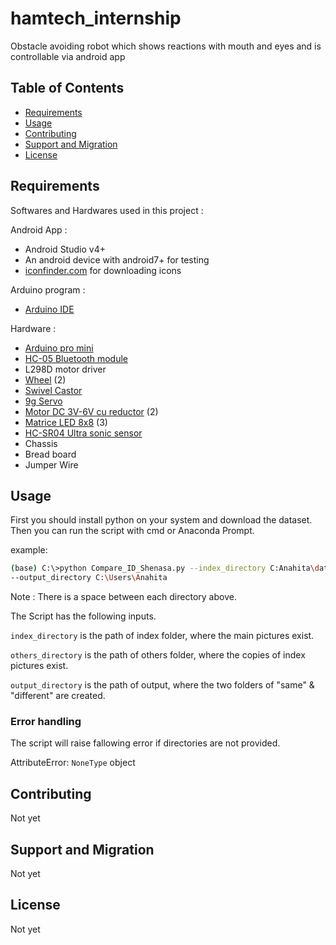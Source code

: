 # hamtech_internship
Obstacle avoiding robot which shows reactions with mouth and eyes and is controllable via android app

Table of Contents
-----------------

  * [Requirements](#requirements)
  * [Usage](#usage)
  * [Contributing](#contributing)
  * [Support and Migration](#support-and-migration)
  * [License](#license)

Requirements
------------

Softwares and Hardwares used in this project :

  Android App :
  * Android Studio v4+
  * An android device with android7+ for testing
  * [iconfinder.com] for downloading icons
  
  Arduino program :
  * [Arduino IDE] 
 
  Hardware :
  * [Arduino pro mini] 
  * [HC-05 Bluetooth module] 
  * L298D motor driver 
  * [Wheel] (2)  
  * [Swivel Castor]
  * [9g Servo] 
  * [Motor DC 3V-6V cu reductor] (2)
  * [Matrice LED 8x8] (3)
  * [HC-SR04 Ultra sonic sensor]
  * Chassis
  * Bread board
  * Jumper Wire

[iconfinder.com]: https://www.iconfinder.com/
[Arduino IDE]: https://www.arduino.cc/en/software
[Arduino pro mini]: https://thecaferobot.com/store/arduino-pro-mini
[HC-05 Bluetooth module]: https://thecaferobot.com/store/hc-05-bluetooth-module
[Wheel]: https://thecaferobot.com/store/tt-motor-wheels-diameter-65mm
[Swivel Castor]: https://thecaferobot.com/store/cw02-1-inch-fixed-caster-wheel
[9g Servo]: https://thecaferobot.com/store/t-pro-mini-servo-sg-90-9g-servo
[Matrice LED 8x8]: https://thecaferobot.com/store/8x8-common-cathode-red-dot-matrix
[Motor DC 3V-6V cu reductor]: https://thecaferobot.com/store/double-axis-1-48-metal-gear-motor
[HC-SR04 Ultra sonic sensor]: https://thecaferobot.com/store/srf04-ultrasonic-sensor-module

Usage
-----

First you should install python on your system and download the dataset.
Then you can run the script with cmd or Anaconda Prompt.

example:
```sh
(base) C:\>python Compare_ID_Shenasa.py --index_directory C:Anahita\dataset\index --others_directory C:Anahita\dataset\others
--output_directory C:\Users\Anahita

```
Note : There is a space between each directory above.

The Script has the following inputs.

`index_directory` is the path of index folder, where the main pictures exist. 

`others_directory` is the path of others folder, where the copies of index pictures exist. 

`output_directory` is the path of output, where the two folders of "same" & "different" are created. 

### Error handling

The script will raise fallowing error if directories are not provided.

AttributeError: `NoneType` object

Contributing
-----

Not yet

Support and Migration
-----

Not yet

License
-----

Not yet
